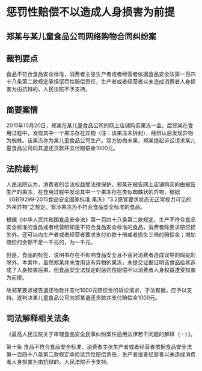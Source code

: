 # 惩罚性赔偿不以造成人身损害为前提

<!-- INFO END -->

## 郑某与某儿童食品公司网络购物合同纠纷案

## 裁判要点

食品不符合食品安全标准，消费者主张生产者或者经营者依据食品安全法第一百四十八条第二款规定承担惩罚性赔偿责任，生产者或者经营者以未造成消费者人身损害为由抗辩的，人民法院不予支持。

## 简要案情

2015年10月20日，郑某在某儿童食品公司的网上店铺购买果冻一盒。后郑某在食用过程中，发现其中一个果冻存在异物（注：该果冻未拆封），经辨认后发现异物为蜘蛛。该果冻亦为某儿童食品公司生产。双方协商未果，郑某提起诉讼请求某儿童食品公司向其退还货款并支付赔偿金1000元。

## 法院裁判

人民法院认为，消费者的合法权益受法律保护。郑某在被告网上店铺购买的由被告生产的果冻，在食用过程中发现其中一个果冻存在类似蜘蛛状的异物，根据《GB19299-2015食品安全国家标准 果冻》“3.2感官要求状态无正常视力可见的外来异物”之规定，案涉果冻为不符合食品安全标准的食品。

根据《中华人民共和国食品安全法》第一百四十八条第二款规定，生产不符合食品安全标准的食品或者经营明知是不符合食品安全标准的食品，消费者除要求赔偿损失外，还可以向生产者或者经营者要求支付价款十倍或者损失三倍的赔偿金；增加赔偿的金额不足一千元的，为一千元。

但是，食品的标签、说明书存在不影响食品安全且不会对消费者造成误导的瑕疵的除外。本案中，虽然郑某并未食用该有异物的果冻，未提交证据证明该食品给其造成了人身损害后果，但食品安全法规定的惩罚性赔偿不以消费者人身权益遭受损害为前提。

故郑某要求被告退还物款并支付1000元赔偿金的诉讼请求，于法有据，应予以支持。遂判决某儿童食品公司向郑某退还货款并支付赔偿金1000元。

## 司法解释相关法条

《最高人民法院关于审理食品安全民事纠纷案件适用法律若干问题的解释（一）》。

第十条 食品不符合食品安全标准，消费者主张生产者或者经营者依据食品安全法第一百四十八条第二款规定承担惩罚性赔偿责任，生产者或者经营者以未造成消费者人身损害为由抗辩的，人民法院不予支持。
